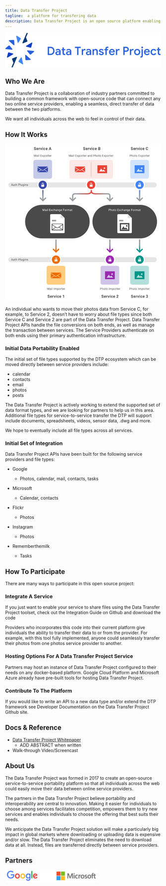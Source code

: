 ```yaml
---
title: Data Transfer Project
tagline:  a platform for transfering data
description: Data Transfer Project is an open source platform enabling data portability between service providers
---
```


<img src="./dtp-lockup.png" width="548"> 


## **Who We Are**
Data Transfer Project is a collaboration of industry partners committed to building a common framework with open-source code that can connect any two online service providers, enabling a seamless, direct transfer of data between the two platforms.

We want all individuals across the web to feel in control of their data.

## **How It Works**

<img src="./HowItWorks.png" width="548">

An individual who wants to move their photos data from Service C, for example, to Service 2, doesn’t have to worry about file types since both Service C and Service 2 are part of the Data Transfer Project.  Data Transfer Project APIs handle the file conversions on both ends, as well as manage the transaction between services.  The Service Providers authenticate on both ends using their primary authentication infrastructure.

### Initial Data Portability Enabled
The initial set of file types supported by the DTP ecosystem which can be moved directly between service providers include:  

+  calendar
+  contacts
+  email
+  photos
+  posts  

The Data Transfer Project is actively working to extend the supported set of data format types, and we are looking for partners to help us in this area. Additional file types for service-to-service transfer the DTP will support include documents, spreadsheets, videos, sensor data, .dwg and more.   

We hope to eventually include all file types across all services.

### Initial Set of Integration  
Data Transfer Project APIs have been built for the following service providers and file types:

+  Google
    +  Photos, calendar, mail, contacts, tasks

+  Microsoft
    +  Calendar, contacts

+  Flickr
    +  Photos

+  Instagram
    +  Photos

+  Rememberthemilk
    +  Tasks

## **How To Participate**
There are many ways to participate in this open source project:

### Integrate A Service  
If you just want to enable your service to share files using the Data Transfer Project toolset, check out the Integration Guide on  Github and download the code 

Providers who incorporates this code into their current platform give individuals the ability to transfer their data to or from the provider. For example, with this tool fully implemented, anyone could seamlessly transfer their photos from one photos service provider to another.

### Hosting Options For A Data Transfer Project Service  
Partners may host an instance of Data Transfer Project configured to their needs on any docker-based platform.  Google Cloud Platform and Microsoft Azure already have pre-built tools for hosting Data Transfer Project.

### Contribute To The Platform  
If you would like to write an API to a new data type and/or extend the DTP framework see Developer Documentation on the Data Transfer Project Github site.

## **Docs & Reference**

+  [Data Transfer Project Whitepaper](Temp_Whitepaper.pdf)
   +  ADD ABSTRACT when written
+  Walk-through Video/Screencast

## **About Us**

The Data Transfer Project was formed in 2017 to create an open-source service-to-service portability platform so that all individuals across the web could easily move their data between online service providers.

The partners in the Data Transfer Project believe portability and interoperability are central to innovation. Making it easier for individuals to choose among services facilitates competition, empowers them to try new services and enables individuals to choose the offering that best suits their needs. 

We anticipate the Data Transfer Project solution will make a particularly big impact in global markets where downloading or uploading data is expensive and/or slow. The Data Transfer Project eliminates the need to download data at all. Instead, files are transferred directly between service providers.

## **Partners**
<img src="./Google.Microsoft.Logo2.png" width="300">  
